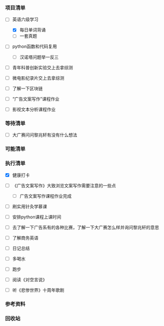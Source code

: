 ### 项目清单

- [ ] 英语六级学习

  - [x] 每日单词背诵
  - [ ] 一套真题

- [ ] python函数和代码复用

  - [ ] 汉诺塔问题举一反三

- [ ] 青年科普创新实验交上去拿综测

- [ ] 微电影纪录片交上去拿综测

- [ ] 了解一下区块链

- [ ] “广告文案写作”课程作业

- [ ] 影视文本分析课程作业

  


### 等待清单

- [ ] 大广赛问问黎兆轩有没有什么想法

  

### 可能清单

### 执行清单

- [x] 健康打卡

- [ ] 《广告文案写作》大致浏览文案写作需要注意的一些点

  - [ ] 广告文案写作课程作业完成

- [ ] 刷实用针灸学慕课

- [ ] 安排python课程上课时间

- [ ] 去了解一下广告系有的各种比赛，了解一下大广赛怎么样并询问黎兆轩的意思

- [ ] 了解商务英语

- [ ] 日记总结

- [ ] 多喝水

- [ ] 跑步

- [ ] 阅读《对空言说》

- [ ] 听《悲惨世界》十周年歌剧

  

### 参考资料



### 回收站

